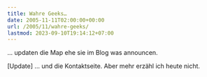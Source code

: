 ```yaml
---
title: Wahre Geeks…
date: 2005-11-11T02:00:00+00:00
url: /2005/11/wahre-geeks/
lastmod: 2023-09-10T19:14:12+07:00
---
```

... updaten die Map ehe sie im Blog was announcen.

[Update] ... und die Kontaktseite. Aber mehr erzähl ich heute nicht.
